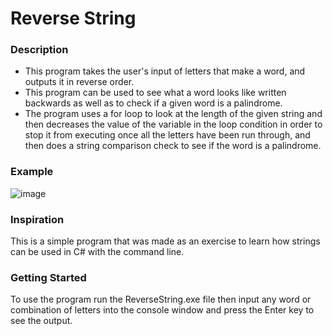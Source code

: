 # Reverse String

### Description

- This program takes the user's input of letters that make a word, and outputs it in reverse order.
- This program can be used to see what a word looks like written backwards as well as to check if a given word is a palindrome.
- The program uses a for loop to look at the length of the given string and then decreases the value of the variable in the loop condition in order to stop it from executing once all the letters have been run through, and then does a string comparison check to see if the word is a palindrome. 

### Example
![image](https://user-images.githubusercontent.com/62300593/211227729-ad5778c3-7070-4054-970d-2954f7e5b253.png)

### Inspiration

This is a simple program that was made as an exercise to learn how strings can be used in C# with the command line.

### Getting Started

To use the program run the ReverseString.exe file then input any word or combination of letters into the console window and press the Enter key to see the output.
